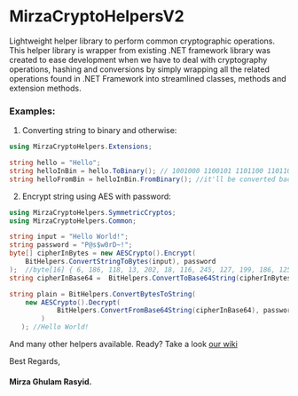 # MirzaCryptoHelpersV2

Lightweight helper library to perform common cryptographic operations.
This helper library is wrapper from existing .NET framework library was created to ease development when we have to deal with cryptography operations, hashing and conversions by simply wrapping all the related operations found in .NET Framework into streamlined classes, methods and extension methods.

### Examples:
1. Converting string to binary and otherwise:
```csharp
using MirzaCryptoHelpers.Extensions;

string hello = "Hello";
string helloInBin = hello.ToBinary(); // 1001000 1100101 1101100 1101100 1101111
string helloFromBin = helloInBin.FromBinary(); //it'll be converted back to "Hello"
```

2. Encrypt string using AES with password:
```csharp
using MirzaCryptoHelpers.SymmetricCryptos;
using MirzaCryptoHelpers.Common;

string input = "Hello World!";
string password = "P@s$w0rD~!";
byte[] cipherInBytes = new AESCrypto().Encrypt(
    BitHelpers.ConvertStringToBytes(input), password
);  //byte[16] { 6, 186, 118, 13, 202, 18, 116, 245, 127, 199, 186, 125, 9, 117, 187, 9 }
string cipherInBase64 =  BitHelpers.ConvertToBase64String(cipherInBytes); //Brp2DcoSdPV/x7p9CXW7CQ==

string plain = BitHelpers.ConvertBytesToString(
	new AESCrypto().Decrypt(
    		BitHelpers.ConvertFromBase64String(cipherInBase64), password
        )
   ); //Hello World!
```
And many other helpers available. Ready? Take a look [our wiki](https://github.com/mirzaevolution/MirzaCryptoHelpersV2/wiki)


Best Regards,


#### Mirza Ghulam Rasyid.
